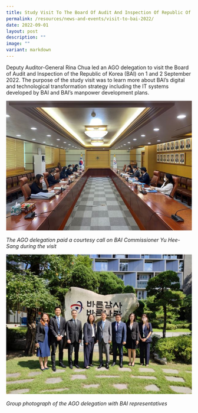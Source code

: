 ```yaml
---
title: Study Visit To The Board Of Audit And Inspection Of Republic Of Korea (BAI)
permalink: /resources/news-and-events/visit-to-bai-2022/
date: 2022-09-01
layout: post
description: ""
image: ""
variant: markdown
---
```

Deputy Auditor-General Rina Chua led an AGO delegation to visit the Board of Audit and Inspection of the Republic of Korea (BAI) on 1 and 2 September 2022. The purpose of the study visit was to learn more about BAI’s digital and technological transformation strategy including the IT systems developed by BAI and BAI’s manpower development plans. 

![](/images/News%20&%20Events%20Photos/2022/BAI1.jpg)

*The AGO delegation paid a courtesy call on BAI Commissioner Yu Hee-Sang during the visit*

![](/images/News%20&%20Events%20Photos/2022/BAI2.jpg)

*Group photograph of the AGO delegation with BAI representatives*